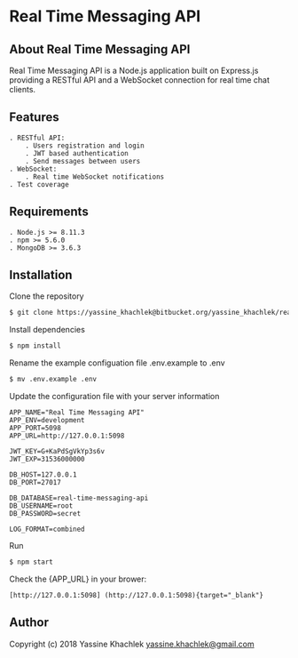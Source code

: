 
# Real Time Messaging API

## About Real Time Messaging API

Real Time Messaging API is a Node.js application built on Express.js providing a RESTful API and a WebSocket connection for real time chat clients.

## Features

	. RESTful API: 
		. Users registration and login
		. JWT based authentication
		. Send messages between users
	. WebSocket:
		. Real time WebSocket notifications
	. Test coverage

## Requirements

	. Node.js >= 8.11.3
	. npm >= 5.6.0
	. MongoDB >= 3.6.3

## Installation

Clone the repository

```bash
$ git clone https://yassine_khachlek@bitbucket.org/yassine_khachlek/real-time-messaging-api.git
```

Install dependencies

```bash
$ npm install
```

Rename the example configuation file .env.example to .env

```bash
$ mv .env.example .env
```

Update the configuration file with your server information

```file
APP_NAME="Real Time Messaging API"
APP_ENV=development
APP_PORT=5098
APP_URL=http://127.0.0.1:5098

JWT_KEY=G+KaPdSgVkYp3s6v
JWT_EXP=31536000000

DB_HOST=127.0.0.1
DB_PORT=27017

DB_DATABASE=real-time-messaging-api
DB_USERNAME=root
DB_PASSWORD=secret

LOG_FORMAT=combined
```

Run

```bash
$ npm start
```

Check the {APP_URL} in your brower:

```link
[http://127.0.0.1:5098] (http://127.0.0.1:5098){target="_blank"}
```

## Author

Copyright (c) 2018 Yassine Khachlek <yassine.khachlek@gmail.com>

